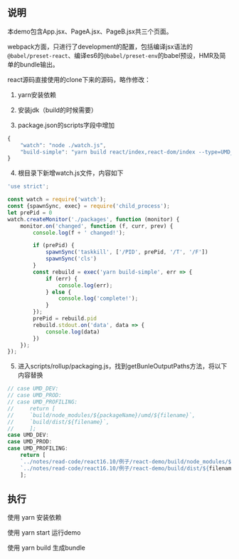## 说明

本demo包含App.jsx、PageA.jsx、PageB.jsx共三个页面。

webpack方面，只进行了development的配置，包括编译jsx语法的`@babel/preset-react`、编译es6的`@babel/preset-env`的babel预设，HMR及简单的bundle输出。

react源码直接使用的clone下来的源码，略作修改：

1. yarn安装依赖

2. 安装jdk（build的时候需要）

3. package.json的scripts字段中增加

```javascript
{
    "watch": "node ./watch.js",
    "build-simple": "yarn build react/index,react-dom/index --type=UMD_DEV",
}
```

4. 根目录下新增watch.js文件，内容如下

```javascript
'use strict';

const watch = require('watch');
const {spawnSync, exec} = require('child_process');
let prePid = 0
watch.createMonitor('./packages', function (monitor) {
    monitor.on('changed', function (f, curr, prev) {
        console.log(f + ' changed!');

        if (prePid) {
            spawnSync('taskkill', ['/PID', prePid, '/T', '/F'])
            spawnSync('cls')
        }
        const rebuild = exec('yarn build-simple', err => {
            if (err) {
                console.log(err);
            } else {
                console.log('complete!');
            }
        });
        prePid = rebuild.pid
        rebuild.stdout.on('data', data => {
            console.log(data)
        })
    });
});

```

5. 进入scripts/rollup/packaging.js，找到getBunleOutputPaths方法，将以下内容替换

```javascript
// case UMD_DEV:
// case UMD_PROD:
// case UMD_PROFILING:
//     return [
//     `build/node_modules/${packageName}/umd/${filename}`,
//     `build/dist/${filename}`,
//     ];
case UMD_DEV:
case UMD_PROD:
case UMD_PROFILING:
    return [
    `../notes/read-code/react16.10/例子/react-demo/build/node_modules/${packageName}/umd/${filename}`,
    `../notes/read-code/react16.10/例子/react-demo/build/dist/${filename}`,
    ];

```

## 执行

使用 yarn 安装依赖

使用 yarn start 运行demo

使用 yarn build 生成bundle